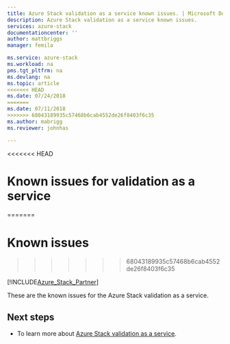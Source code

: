 ```yaml
---
title: Azure Stack validation as a service known issues. | Microsoft Docs
description: Azure Stack validation as a service known issues.
services: azure-stack
documentationcenter: ''
author: mattbriggs
manager: femila

ms.service: azure-stack
ms.workload: na
pms.tgt_pltfrm: na
ms.devlang: na
ms.topic: article
<<<<<<< HEAD
ms.date: 07/24/2018
=======
ms.date: 07/11/2018
>>>>>>> 68043189935c57468b6cab4552de26f8403f6c35
ms.author: mabrigg
ms.reviewer: johnhas

---
```


<<<<<<< HEAD
# Known issues for validation as a service
=======
# Known issues
>>>>>>> 68043189935c57468b6cab4552de26f8403f6c35

[!INCLUDE[Azure_Stack_Partner](./includes/azure-stack-partner-appliesto.md)]

These are the known issues for the Azure Stack validation as a service.

## Next steps

- To learn more about [Azure Stack validation as a service](https://docs.microsoft.com/azure/azure-stack/partner).